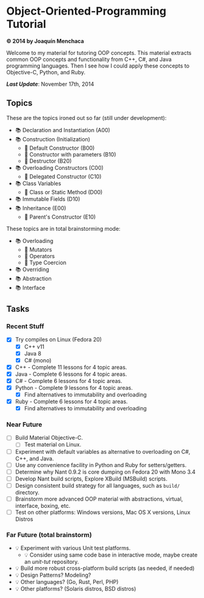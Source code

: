 # Object-Oriented-Programming Tutorial
**© 2014 by Joaquín Menchaca**

Welcome to my material for tutoring OOP concepts.  This material extracts common OOP concepts and functionality from C++, C#, and Java programming languages.  Then I see how I could apply these concepts to Objective-C, Python, and Ruby.

***Last Update***: November 17th, 2014

## Topics

These are the topics ironed out so far (still under development):

* :books: Declaration and Instantiation (A00)
* :books: Construction (Initialization)
   * :green_book: Default Constructor (B00)
   * :green_book: Constructor with parameters (B10)
   * :green_book: Destructor (B20)
* :books: Overloading Constructors (C00)
   * :green_book: Delegated Constructor (C10)
* :books: Class Variables
   * :green_book: Class or Static Method (D00)
* :books: Immutable Fields (D10)
* :books: Inheritance (E00)
  * :green_book: Parent's Constructor (E10)

These topics are in total brainstorming mode:

* :books: Overloading
   * :green_book: Mutators
   * :green_book: Operators
   * :green_book: Type Coercion
* :books: Overriding
* :books: Abstraction
* :books: Interface

## Tasks

### Recent Stuff

* [x] Try compiles on Linux (Fedora 20)
  * [x] C++ v11
  * [x] Java 8
  * [x] C# (mono)
* [x] C++ - Complete 11 lessons for 4 topic areas.
* [x] Java - Complete 6 lessons for 4 topic areas.
* [x] C# - Complete 6 lessons for 4 topic areas.
* [x] Python - Complete 9 lessons for 4 topic areas.
  * [x] Find alternatives to immutability and overloading
* [x] Ruby - Complete 6 lessons for 4 topic areas.
  * [x] Find alternatives to immutability and overloading

### Near Future

* [ ] Build Material Objective-C.
  * [ ] Test material on Linux.
* [ ] Experiment with default variables as alternative to overloading on C#, C++, and Java.
* [ ] Use any convenience facility in Python and Ruby for setters/getters.
* [ ] Determine why Nant 0.9.2 is core dumping on Fedora 20 with Mono 3.4
* [ ] Develop Nant build scripts, Explore XBuild (MSBuild) scripts.
* [ ] Design consistent build strategy for all languages, such as `build/` directory.
* [ ] Brainstorm more advanced OOP material with abstractions, virtual, interface, boxing, etc.
* [ ] Test on other platforms: Windows versions, Mac OS X versions, Linux Distros

### Far Future (total brainstorm)

* :bulb: Experiment with various Unit test platforms.
  * :bulb: Consider using same code base in interactive mode, maybe create an *unit-tut* repository.
* :bulb: Build more robust cross-platform build scripts (as needed, if needed)
* :bulb: Design Patterns? Modeling?
* :bulb: Other languages? (Go, Rust, Perl, PHP)
* :bulb: Other platforms? (Solaris distros, BSD distros)
